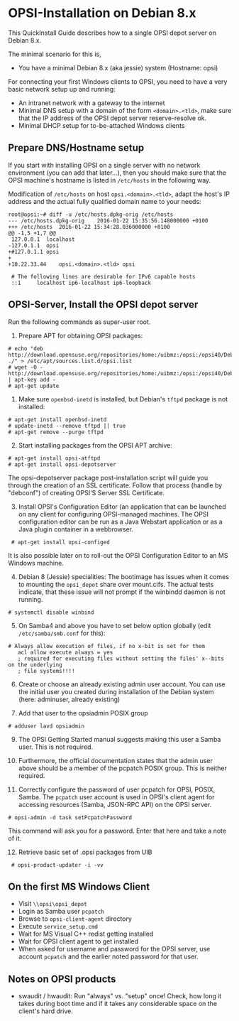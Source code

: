 # OPSI-Installation on Debian 8.x

This QuickInstall Guide describes how to a single OPSI depot server on Debian 8.x.

The minimal scenario for this is,

* You have a minimal Debian 8.x (aka jessie) system (Hostname: opsi)

For connecting your first Windows clients to OPSI, you need to have a very basic network setup up and running:

* An intranet network with a gateway to the internet
* Minimal DNS setup with a domain of the form ``<domain>.<tld>``, make sure that the IP address of the
  OPSI depot server reserve-resolve ok.
* Minimal DHCP setup for to-be-attached Windows clients

## Prepare DNS/Hostname setup

If you start with installing OPSI on a single server with no network
environment (you can add that later...), then you should make sure that
the OPSI machine's hostname is listed in ``/etc/hosts`` in the following way.

Modification of ``/etc/hosts`` on host ``opsi.<domain>.<tld>``, adapt the
host's IP address and the actual fully qualified domain name to your
needs:

```
root@opsi:~# diff -u /etc/hosts.dpkg-orig /etc/hosts
--- /etc/hosts.dpkg-orig	2016-01-22 15:35:56.148000000 +0100
+++ /etc/hosts	2016-01-22 15:34:28.036000000 +0100
@@ -1,5 +1,7 @@
 127.0.0.1	localhost
-127.0.1.1	opsi
+#127.0.1.1	opsi
+
+10.22.33.44    opsi.<domain>.<tld> opsi
 
 # The following lines are desirable for IPv6 capable hosts
 ::1     localhost ip6-localhost ip6-loopback
```


## OPSI-Server, Install the OPSI depot server

Run the following commands as super-user root.

1. Prepare APT for obtaining OPSI packages:

  ```
  # echo "deb http://download.opensuse.org/repositories/home:/uibmz:/opsi:/opsi40/Debian_8.0 ./" > /etc/apt/sources.list.d/opsi.list
  # wget -O - http://download.opensuse.org/repositories/home:/uibmz:/opsi:/opsi40/Debian_8.0/Release.key | apt-key add -
  # apt-get update
  ```

1. Make sure ``openbsd-inetd`` is installed, but Debian's ``tftpd`` package is not installed:

  ```
  # apt-get install openbsd-inetd 
  # update-inetd --remove tftpd || true
  # apt-get remove --purge tftpd
  ```

2. Start installing packages from the OPSI APT archive:

  ```
  # apt-get install opsi-atftpd
  # apt-get install opsi-depotserver
  ```

  The opsi-depotserver package post-installation script will guide you through the creation of an SSL certificate.
  Follow that process (handle by "debconf") of creating OPSI'S Server SSL Certificate.

3. Install OPSI's Configuration Editor (an application that can be
launched on any client for configuring OPSI-managed machines. The OPSI
configuration editor can be run as a Java Webstart application or as a
Java plugin container in a webbrowser.

  ```
   # apt-get install opsi-configed
   ```

  It is also possible later on to roll-out the OPSI Configuration Editor to an MS Windows machine.

4. Debian 8 (Jessie) specialities: The bootimage has issues when it comes
to mounting the ``opsi_depot`` share over mount.cifs. The actual tests
indicate, that these issue will not prompt if the winbindd daemon is not
running.


  ```
  # systemctl disable winbind
  ```

5. On Samba4 and above you have to set below option globally (edit ``/etc/samba/smb.conf`` for this):

  ```
  # Always allow execution of files, if no x-bit is set for them
     acl allow execute always = yes
     ; required for executing files without setting the files' x--bits on the underlying
     ; file systems!!!!
  ```

6. Create or choose an already existing admin user account. You can use the initial user you created during
installation of the Debian system (here: adminuser, already existing)

7. Add that user to the opsiadmin POSIX group

  ```
  # adduser lavd opsiadmin
  ```

9. The OPSI Getting Started manual suggests making this user a Samba user. This is not required.

10. Furthermore, the official documentation states that the admin user
above should be a member of the pcpatch POSIX group. This is neither
required.

11. Correctly configure the password of user pcpatch for OPSI, POSIX, Samba. The ``pcpatch`` user account is used in OPSI's client agent for accessing resources (Samba, JSON-RPC API) on the OPSI server.

  ```
  # opsi-admin -d task setPcpatchPassword
  ```

  This command will ask you for a password. Enter that here and take a note of it.

12. Retrieve basic set of .opsi packages from UIB


  ```
   # opsi-product-updater -i -vv
  ```


## On the first MS Windows Client

* Visit ``\\opsi\opsi_depot``
* Login as Samba user ``pcpatch``
* Browse to ``opsi-client-agent`` directory
* Execute ``service_setup.cmd``
* Wait for MS Visual C++ redist getting installed
* Wait for OPSI client agent to get installed
* When asked for username and password for the OPSI server, use account ``pcpatch`` and the earlier noted password for that user.

## Notes on OPSI products

*  swaudit / hwaudit: Run "always" vs. "setup" once! Check, how long it
takes during boot time and if it takes any considerable space on the
client's hard drive.
